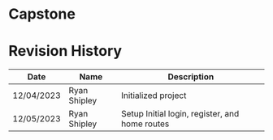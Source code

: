 # Capstone

# Revision History

| Date | Name | Description
| --- | ----------- | ------ |
| 12/04/2023 | Ryan Shipley | Initialized project |
| 12/05/2023 | Ryan Shipley | Setup Initial login, register, and home routes |